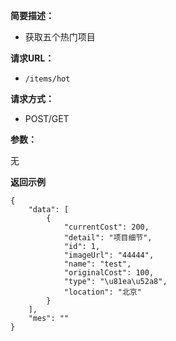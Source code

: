 
    
**简要描述：** 

- 获取五个热门项目

**请求URL：** 
- ` /items/hot `
  
**请求方式：**
- POST/GET

**参数：** 

无

 **返回示例**

``` 
{
    "data": [
        {
            "currentCost": 200,
            "detail": "项目细节",
            "id": 1,
            "imageUrl": "44444",
            "name": "test",
            "originalCost": 100,
            "type": "\u81ea\u52a8",
            "location": "北京"
        }
    ],
    "mes": ""
}
```
